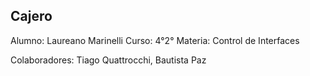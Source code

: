 ## Cajero

Alumno: Laureano Marinelli
Curso: 4°2°
Materia: Control de Interfaces

Colaboradores: Tiago Quattrocchi, Bautista Paz
